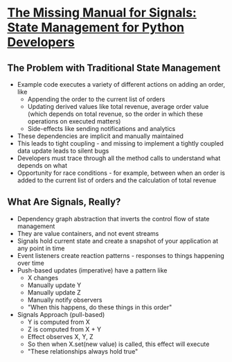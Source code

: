 # [The Missing Manual for Signals: State Management for Python Developers](https://bui.app/the-missing-manual-for-signals-state-management-for-python-developers/)

## The Problem with Traditional State Management
* Example code executes a variety of different actions on adding an order, like
  * Appending the order to the current list of orders
  * Updating derived values like total revenue, average order value (which depends on total revenue, so the order in which these operations on executed matters)
  * Side-effects like sending notifications and analytics
* These dependencies are implicit and manually maintained
* This leads to tight coupling - and missing to implement a tightly coupled data update leads to silent bugs
* Developers must trace through all the method calls to understand what depends on what
* Opportunity for race conditions - for example, between when an order is added to the current list of orders and the calculation of total revenue

## What Are Signals, Really?
* Dependency graph abstraction that inverts the control flow of state management
* They are value containers, and not event streams
* Signals hold current state and create a snapshot of your application at any point in time
* Event listeners create reaction patterns - responses to things happening over time
* Push-based updates (imperative) have a pattern like
  * X changes
  * Manually update Y
  * Manually update Z
  * Manually notify observers
  * "When this happens, do these things in this order"
* Signals Approach (pull-based)
  * Y is computed from X
  * Z is computed from X + Y
  * Effect observes X, Y, Z
  * So then when X.set(new value) is called, this effect will execute
  * "These relationships always hold true"
